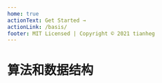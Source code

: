 ```yaml
---
home: true
actionText: Get Started →
actionLink: /basis/
footer: MIT Licensed | Copyright © 2021 tianheg
---
```


# 算法和数据结构
